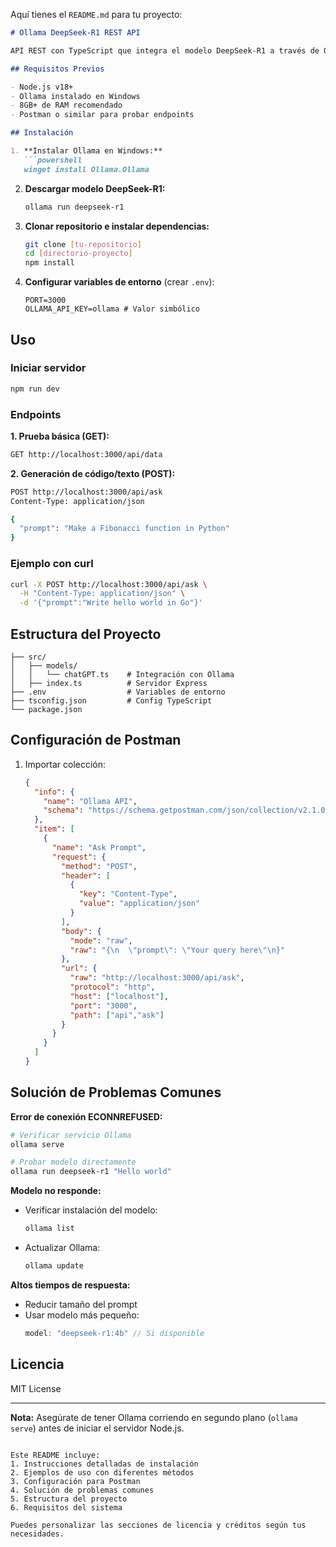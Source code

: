 Aquí tienes el `README.md` para tu proyecto:

```markdown
# Ollama DeepSeek-R1 REST API

API REST con TypeScript que integra el modelo DeepSeek-R1 a través de Ollama para generación de código y texto.

## Requisitos Previos

- Node.js v18+
- Ollama instalado en Windows
- 8GB+ de RAM recomendado
- Postman o similar para probar endpoints

## Instalación

1. **Instalar Ollama en Windows:**
   ```powershell
   winget install Ollama.Ollama
   ```

2. **Descargar modelo DeepSeek-R1:**
   ```powershell
   ollama run deepseek-r1
   ```

3. **Clonar repositorio e instalar dependencias:**
   ```bash
   git clone [tu-repositorio]
   cd [directorio-proyecto]
   npm install
   ```

4. **Configurar variables de entorno** (crear `.env`):
   ```env
   PORT=3000
   OLLAMA_API_KEY=ollama # Valor simbólico
   ```

## Uso

### Iniciar servidor
```bash
npm run dev
```

### Endpoints

**1. Prueba básica (GET):**
```bash
GET http://localhost:3000/api/data
```

**2. Generación de código/texto (POST):**
```bash
POST http://localhost:3000/api/ask
Content-Type: application/json

{
  "prompt": "Make a Fibonacci function in Python"
}
```

### Ejemplo con curl
```bash
curl -X POST http://localhost:3000/api/ask \
  -H "Content-Type: application/json" \
  -d '{"prompt":"Write hello world in Go"}'
```

## Estructura del Proyecto
```
├── src/
│   ├── models/
│   │   └── chatGPT.ts    # Integración con Ollama
│   ├── index.ts          # Servidor Express
├── .env                  # Variables de entorno
├── tsconfig.json         # Config TypeScript
└── package.json
```

## Configuración de Postman
1. Importar colección:
   ```json
   {
     "info": {
       "name": "Ollama API",
       "schema": "https://schema.getpostman.com/json/collection/v2.1.0/collection.json"
     },
     "item": [
       {
         "name": "Ask Prompt",
         "request": {
           "method": "POST",
           "header": [
             {
               "key": "Content-Type",
               "value": "application/json"
             }
           ],
           "body": {
             "mode": "raw",
             "raw": "{\n  \"prompt\": \"Your query here\"\n}"
           },
           "url": {
             "raw": "http://localhost:3000/api/ask",
             "protocol": "http",
             "host": ["localhost"],
             "port": "3000",
             "path": ["api","ask"]
           }
         }
       }
     ]
   }
   ```

## Solución de Problemas Comunes

**Error de conexión ECONNREFUSED:**
```bash
# Verificar servicio Ollama
ollama serve

# Probar modelo directamente
ollama run deepseek-r1 "Hello world"
```

**Modelo no responde:**
- Verificar instalación del modelo:
  ```bash
  ollama list
  ```
- Actualizar Ollama:
  ```bash
  ollama update
  ```

**Altos tiempos de respuesta:**
- Reducir tamaño del prompt
- Usar modelo más pequeño:
  ```typescript
  model: "deepseek-r1:4b" // Si disponible
  ```

## Licencia
MIT License

---

**Nota:** Asegúrate de tener Ollama corriendo en segundo plano (`ollama serve`) antes de iniciar el servidor Node.js.
```

Este README incluye:
1. Instrucciones detalladas de instalación
2. Ejemplos de uso con diferentes métodos
3. Configuración para Postman
4. Solución de problemas comunes
5. Estructura del proyecto
6. Requisitos del sistema

Puedes personalizar las secciones de licencia y créditos según tus necesidades.